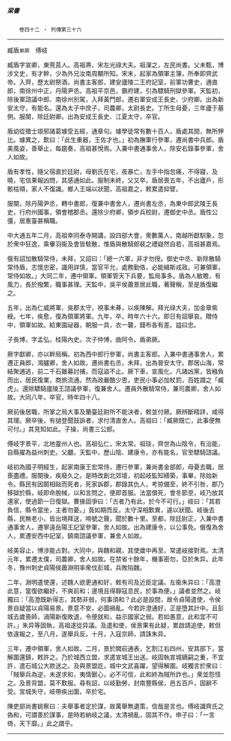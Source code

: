 

##### 梁書
　　`卷四十二 ‧ 列傳第三十六`

* * *

臧盾`弟厥`　傅岐

臧盾字宣卿，東莞莒人。高祖燾，宋左光祿大夫。祖潬之，左民尚書。父未甄，博涉文史，有才幹，少為外兄汝南周顒所知。宋末，起家為領軍主簿，所奉即齊武帝。入齊，歷太尉祭酒，尚書主客郎，建安廬陵二王府記室，前軍功曹史，通直郎，南徐州中正，丹陽尹丞。高祖平京邑，霸府建，引為驃騎刑獄參軍。天監初，除後軍諮議中郎、南徐州別駕，入拜黃門郎，遷右軍安成王長史、少府卿。出為新安太守，有能名。還為太子中庶子，司農卿，太尉長史。丁所生母憂，三年廬于墓側。服闋，除廷尉卿。出為安成王長史、江夏太守，卒官。

盾幼從徵士琅邪諸葛璩受五經，通章句。璩學徒常有數十百人，盾處其間，無所狎比。璩異之，歎曰：「此生重器，王佐才也。」初為撫軍行參軍，遷尚書中兵郎。盾美風姿，善舉止，每趨奏，高祖甚悅焉。入兼中書通事舍人，除安右錄事參軍，舍人如故。

盾有孝性，隨父宿直於廷尉，母劉氏在宅，夜暴亡，左手中指忽痛，不得寢，及曉，宅信果報凶問，其感通如此。服制未終，父又卒，盾居喪五年，不出廬戶，形骸枯顇，家人不復識。鄉人王端以狀聞，高祖嘉之，敕累遣抑譬。

服闋，除丹陽尹丞，轉中書郎，復兼中書舍人，遷尚書左丞，為東中郎武陵王長史，行府州國事，領會稽郡丞。還除少府卿，領步兵校尉，遷御史中丞。盾性公彊，居憲臺甚稱職。

中大通五年二月，高祖幸同泰寺開講，設四部大會，衆數萬人，南越所獻馴象，忽於衆中狂逸，乘轝羽衞及會皆駭散，惟盾與散騎郎裴之禮嶷然自若，高祖甚嘉焉。

俄有詔加散騎常侍，未拜，又詔曰：「總一六軍，非才勿授。御史中丞、新除散騎常侍盾，志懷忠密，識用詳慎，當官平允，處務勤恪，必能緝斯戎政。可兼領軍，常侍如故。」大同二年，遷中領軍。領軍管天下兵要，監局事多。盾為人敏贍，有風力，長於撥繁，職事甚理。天監中，吳平侯蕭景居此職，著聲稱，至是盾復繼之。

五年，出為仁威將軍、吳郡太守，視事未朞，以疾陳解。拜光祿大夫，加金章紫綬。七年，疾愈，復為領軍將軍。九年，卒，時年六十六。即日有詔舉哀。贈侍中，領軍如故。給東園祕器，朝服一具，衣一襲，錢布各有差。謚曰忠。

子長博，字孟弘，桂陽內史。次子仲博，曲阿令。盾弟厥。

厥字獻卿，亦以幹局稱。初為西中郎行參軍，尚書主客郎。入兼中書通事舍人，累遷正員郎，鴻臚卿，舍人如故。遷尚書右丞，未拜，出為晉安太守。郡居山海，常結聚逋逃，前二千石雖募討捕，而寇盜不止。厥下車，宣風化，凡諸凶黨，皆繈負而出，居民復業，商旅流通。然為政嚴酷少恩，吏民小事必加杖罰，百姓謂之「臧虎」。還除驃騎廬陵王諮議參軍，復兼舍人。遷員外散騎常侍，兼司農卿，舍人如故。大同八年，卒官，時年四十八。

厥前後居職，所掌之局大事及蘭臺廷尉所不能決者，敕並付厥。厥辨斷精詳，咸得其理。厥卒後，有撾登聞鼓訴者，求付清直舍人。高祖曰：「臧厥既亡，此事便無可付。」其見知如此。子操，尚書三公郎。

傅岐字景平，北地靈州人也。高祖弘仁，宋太常。祖琰，齊世為山陰令，有治能，自縣擢為益州刺史。父翽，天監中，歷山陰、建康令，亦有能名，官至驃騎諮議。

岐初為國子明經生，起家南康王宏常侍，遷行參軍，兼尚書金部郎，母憂去職，居喪盡禮。服闋後，疾廢久之。是時改創北郊壇，初起岐監知繕築，事畢，除始新令。縣民有因鬬相敺而死者，死家訴郡，郡錄其仇人，考掠備至，終不引咎，郡乃移獄於縣，岐即命脫械，以和言問之，便即首服。法當償死，會冬節至，岐乃放其還家，使過節一日復獄。曹掾固爭曰：「古者乃有此，於今不可行。」岐曰：「其若負信，縣令當坐，主者勿憂。」竟如期而反。太守深相歎異，遽以狀聞。岐後去縣，民無老小，皆出境拜送，啼號之聲，聞於數十里。至都，除廷尉正，入兼中書通事舍人，遷寧遠岳陽王記室參軍，舍人如故。出為建康令，以公事免。俄復為舍人，累遷安西中記室，鎮南諮議參軍，兼舍人如故。

岐美容止，博涉能占對。大同中，與魏和親，其使歲中再至，常遣岐接對焉。太清元年，累遷太僕，司農卿，舍人如故。在禁省十餘年，機事密勿，亞於朱异。此年冬，豫州刺史貞陽侯蕭淵明率衆伐彭城，兵敗陷魏。

二年，淵明遣使還，述魏人欲更通和好，敕有司及近臣定議。左衞朱异曰：「高澄此意，當復欲繼好，不爽前和；邊境且得靜寇息民，於事為便。」議者並然之。岐獨曰：「高澄既新得志，其勢非弱，何事須和？此必是設間，故令貞陽遣使，令侯景自疑當以貞陽易景。景意不安，必圖禍亂。今若許澄通好，正是墮其計中。且彭城去歲喪師，渦陽新復敗退，令便就和，益示國家之弱。若如愚意，此和宜不可許。」朱异等固執，高祖遂從异議。及遣和使，侯景果有此疑，累啟請追使，敕但依違報之，至八月，遂舉兵反。十月，入寇京師，請誅朱异。

三年，遷中領軍，舍人如故。二月，景於闕前通表，乞割江右四州，安其部下，當解圍還鎮，敕許之。乃於城西立盟，求遣宣城王出送。岐固執宣城嫡嗣之重，不宜許，遣石城公大款送之。及與景盟訖，城中文武喜躍，望得解圍。岐獨言於衆曰：「賊舉兵為逆，未遂求和，夷情獸心，必不可信，此和終為賊所詐也。」衆並怨怪之。及景背盟，莫不歎服。尋有詔，以岐勤勞，封南豐縣侯，邑五百戶，固辭不受。宮城失守，岐帶疾出圍，卒於宅。

陳吏部尚書姚察曰：夫舉事者定於謀，故萬舉無遺策，信哉是言也。傅岐識齊氏之偽和，可謂善於謀事，是時若納岐之議，太清禍亂，固其不作。申子曰：「一言倚，天下靡。」此之謂乎。

* * *

